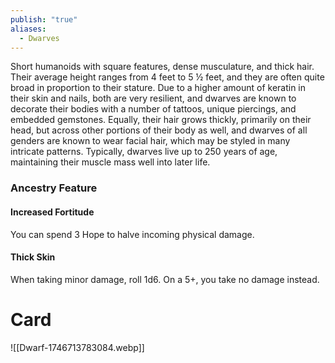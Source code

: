 ```yaml
---
publish: "true"
aliases:
  - Dwarves
---
```


Short humanoids with square features, dense musculature, and thick hair. Their average height ranges from 4 feet to 5 ½ feet, and they are often quite broad in proportion to their stature. Due to a higher amount of keratin in their skin and nails, both are very resilient, and dwarves are known to decorate their bodies with a number of tattoos, unique piercings, and embedded gemstones. Equally, their hair grows thickly, primarily on their head, but across other portions of their body as well, and dwarves of all genders are known to wear facial hair, which may be styled in many intricate patterns. Typically, dwarves live up to 250 years of age, maintaining their muscle mass well into later life.
### Ancestry Feature
#### Increased Fortitude
You can spend 3 Hope to halve incoming physical damage.
#### Thick Skin
When taking minor damage, roll 1d6. On a 5+, you take no damage instead.
# Card
![[Dwarf-1746713783084.webp]]